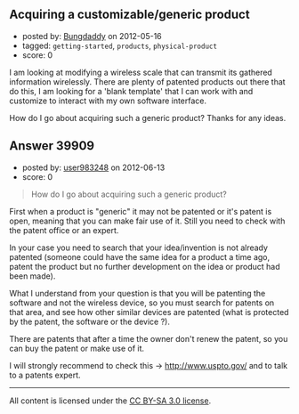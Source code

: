 ## Acquiring a customizable/generic product

- posted by: [Bungdaddy](https://stackexchange.com/users/-1/17982-bungdaddy) on 2012-05-16
- tagged: `getting-started`, `products`, `physical-product`
- score: 0

I am looking at modifying a wireless scale that can transmit its gathered information wirelessly. There are plenty of patented products out there that do this, I am looking for a 'blank template' that I can work with and customize to interact with my own software interface.

How do I go about acquiring such a generic product? Thanks for any ideas.


## Answer 39909

- posted by: [user983248](https://stackexchange.com/users/-1/17900-user983248) on 2012-06-13
- score: 0

> How do I go about acquiring such a generic product?

First when a product is "generic" it may not be patented or it's patent is open, meaning that you can make fair use of it. Still you need to check with the patent office or an expert.

In your case you need to search that your idea/invention is not already patented (someone could have the same idea for a product a time ago, patent the product but no further development on the idea or product had been made).


What I understand from your question is that you will be patenting the software and not the wireless device, so you must search for patents on that area, and see how other similar devices are patented (what is protected by the patent, the software or the device ?).

There are patents that after a time the owner don't renew the patent, so you can buy the patent or make use of it.

I will strongly recommend to check this -> http://www.uspto.gov/ and to talk to a patents expert.





---

All content is licensed under the [CC BY-SA 3.0 license](https://creativecommons.org/licenses/by-sa/3.0/).
